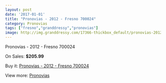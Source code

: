 ```yaml
---
layout: post
date: '2017-01-01'
title: "Pronovias - 2012 - Fresno 700024"
category: Pronovias
tags: ["fresno","granddressy","pronovias"]
image: http://img.granddressy.com/17366-thickbox_default/pronovias-2012-fresno-700024.jpg
---
```

Pronovias - 2012 - Fresno 700024

On Sales: **$205.99**
<a href="https://www.granddressy.com/en/pronovias/16368-pronovias-2012-fresno-700024.html"><amp-img layout="responsive" width="600" height="600" src="//img.granddressy.com/17366-thickbox_default/pronovias-2012-fresno-700024.jpg" alt="Pronovias - 2012 - Fresno 700024 0" /></a>

Buy it: [Pronovias - 2012 - Fresno 700024](https://www.granddressy.com/en/pronovias/16368-pronovias-2012-fresno-700024.html "Pronovias - 2012 - Fresno 700024")

View more: [Pronovias](https://www.granddressy.com/en/63-pronovias "Pronovias")